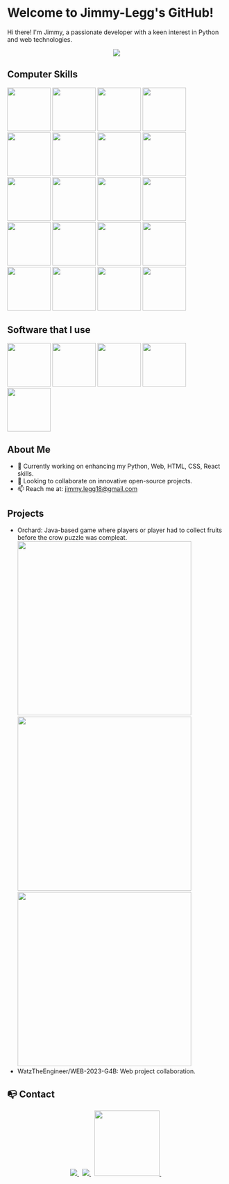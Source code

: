 # Welcome to Jimmy-Legg's GitHub!
Hi there! I'm Jimmy, a passionate developer with a keen interest in Python and web technologies.

<p align="center">
	<a target="_blank" href="http://jimmylegg.atwebpages.com/" target="_blank"><img src="https://i.ibb.co/HHqphC4/o.png"></a>
</p>

## Computer Skills
<div>
	<a href="https://developer.mozilla.org/en-US/docs/Web/HTML"><img src="https://cdn.jsdelivr.net/gh/devicons/devicon@latest/icons/html5/html5-original.svg" width="100px" /></a>
	<img src="https://cdn.jsdelivr.net/gh/devicons/devicon@latest/icons/css3/css3-original.svg" width="100px"/>
	<img src="https://cdn.jsdelivr.net/gh/devicons/devicon@latest/icons/javascript/javascript-original.svg" width="100px"/>
	<img src="https://cdn.jsdelivr.net/gh/devicons/devicon@latest/icons/react/react-original-wordmark.svg" width="100px"/>
	<img src="https://cdn.jsdelivr.net/gh/devicons/devicon@latest/icons/nodejs/nodejs-original.svg" width="100px" />
	<img src="https://cdn.jsdelivr.net/gh/devicons/devicon@latest/icons/python/python-original-wordmark.svg" width="100px"/>
	<img src="https://cdn.jsdelivr.net/gh/devicons/devicon@latest/icons/php/php-original.svg"  width="100px" />
 	<img src="https://cdn.jsdelivr.net/gh/devicons/devicon@latest/icons/cplusplus/cplusplus-original.svg"  width="100px"/>
	<img src="https://cdn.jsdelivr.net/gh/devicons/devicon@latest/icons/c/c-original.svg" width="100px"/>
	<img src="https://cdn.jsdelivr.net/gh/devicons/devicon@latest/icons/csharp/csharp-original.svg" width="100px"/>
	<img src="https://cdn.jsdelivr.net/gh/devicons/devicon@latest/icons/docker/docker-original.svg" width="100px"/>
	<img src="https://cdn.jsdelivr.net/gh/devicons/devicon@latest/icons/android/android-plain-wordmark.svg"  width="100px" />
	<img src="https://cdn.jsdelivr.net/gh/devicons/devicon@latest/icons/jetpackcompose/jetpackcompose-original.svg" width="100px" />
	<img src="https://cdn.jsdelivr.net/gh/devicons/devicon@latest/icons/linux/linux-original.svg" width="100px"/>
	<img src="https://cdn.jsdelivr.net/gh/devicons/devicon@latest/icons/mariadb/mariadb-original-wordmark.svg" width="100px" />
	<img src="https://cdn.jsdelivr.net/gh/devicons/devicon@latest/icons/microsoftsqlserver/microsoftsqlserver-plain-wordmark.svg" width="100px"/>
	<img src="https://cdn.jsdelivr.net/gh/devicons/devicon@latest/icons/mysql/mysql-original-wordmark.svg"  width="100px"/>
        <img src="https://cdn.jsdelivr.net/gh/devicons/devicon@latest/icons/git/git-original-wordmark.svg" width="100px" />
	<img src="https://cdn.jsdelivr.net/gh/devicons/devicon@latest/icons/github/github-original-wordmark.svg" width="100px" />
	<img src="https://cdn.jsdelivr.net/gh/devicons/devicon@latest/icons/rust/rust-original.svg" width="100px"/>





</div>

## Software that I use
<div>
 	<img src="https://cdn.jsdelivr.net/gh/devicons/devicon@latest/icons/blender/blender-original.svg" width="100px"/>
	<img src="https://cdn.jsdelivr.net/gh/devicons/devicon@latest/icons/vscode/vscode-original.svg" width="100px"/>
	<img src="https://cdn.jsdelivr.net/gh/devicons/devicon@latest/icons/visualstudio/visualstudio-original.svg" width="100px"/>
	<img src="https://cdn.jsdelivr.net/gh/devicons/devicon@latest/icons/androidstudio/androidstudio-original.svg" width="100px" />
	<img src="https://cdn.jsdelivr.net/gh/devicons/devicon@latest/icons/azuresqldatabase/azuresqldatabase-original.svg" width="100px"/>

</div>

## About Me
- 🌱 Currently working on enhancing my Python, Web, HTML, CSS, React skills.
- 👯 Looking to collaborate on innovative open-source projects.
- 📫 Reach me at: jimmy.legg18@gmail.com



## Projects
- Orchard: Java-based game where players or player had to collect fruits before the crow puzzle was compleat.
  <br>
  <img src="https://i.ibb.co/ZJ2H7VD/Image1.png" width="400px">
  <img src="https://i.ibb.co/ch4b3tt/Image2.png" width="400px">
  <img src="https://i.ibb.co/1sGLDy2/Image3.png" width="400px">
- WatzTheEngineer/WEB-2023-G4B: Web project collaboration.

## 📭 Contact

<p align="center">
	<a href="https://www.linkedin.com/in/jimmy-legg-521623271/" target=”_blank>
		<img src="https://img.shields.io/badge/-LINKEDIN-0077B5?style=for-the-badge&logo=linkedin&logoColor=white">
	</a>
	<span>&nbsp;</span>
	<a href="mailto:jimmy.legg18@gmail.com" target=”_blank”>
		<img src="https://img.shields.io/badge/-GMAIL-D14836?style=for-the-badge&logo=gmail&logoColor=white">
	</a>
	<span>&nbsp;</span>
	<a href="http://jimmylegg.atwebpages.com/" target=”_blank”>
		<img src="https://cdn.discordapp.com/attachments/857359263184846869/1183720329655353383/Banniere_Reddit_Texte_Gras_Noir_et_Violet_1.png?ex=65895c77&is=6576e777&hm=16af799b69578ff76269c20b152aff052c4b21d05c3eac6f666ce3f46d91e4e3&" width="150px">
	</a>
    <span>&nbsp;</span>
</p>
